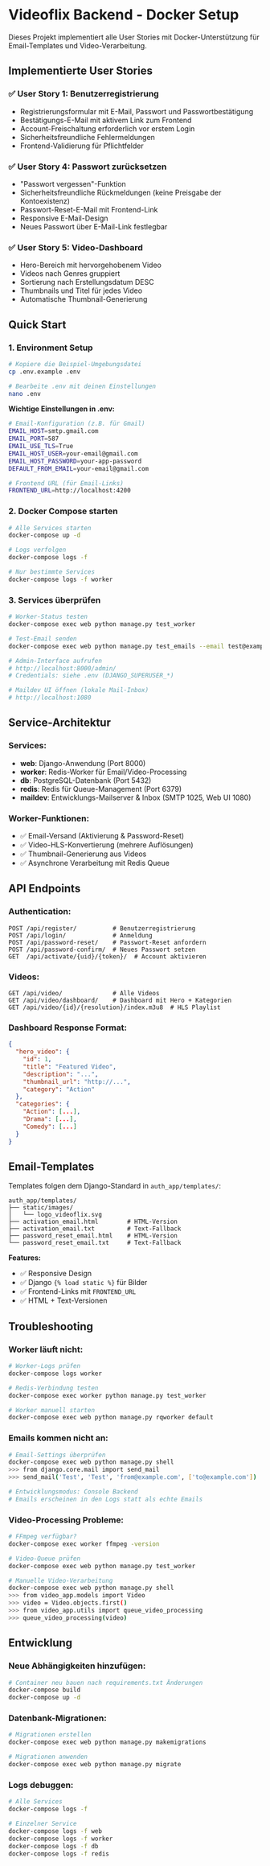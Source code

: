# Videoflix Backend - Docker Setup

Dieses Projekt implementiert alle User Stories mit Docker-Unterstützung für Email-Templates und Video-Verarbeitung.

## Implementierte User Stories

### ✅ User Story 1: Benutzerregistrierung
- Registrierungsformular mit E-Mail, Passwort und Passwortbestätigung
- Bestätigungs-E-Mail mit aktivem Link zum Frontend
- Account-Freischaltung erforderlich vor erstem Login
- Sicherheitsfreundliche Fehlermeldungen
- Frontend-Validierung für Pflichtfelder

### ✅ User Story 4: Passwort zurücksetzen  
- "Passwort vergessen"-Funktion
- Sicherheitsfreundliche Rückmeldungen (keine Preisgabe der Kontoexistenz)
- Passwort-Reset-E-Mail mit Frontend-Link
- Responsive E-Mail-Design
- Neues Passwort über E-Mail-Link festlegbar

### ✅ User Story 5: Video-Dashboard
- Hero-Bereich mit hervorgehobenem Video
- Videos nach Genres gruppiert  
- Sortierung nach Erstellungsdatum DESC
- Thumbnails und Titel für jedes Video
- Automatische Thumbnail-Generierung

## Quick Start

### 1. Environment Setup

```bash
# Kopiere die Beispiel-Umgebungsdatei
cp .env.example .env

# Bearbeite .env mit deinen Einstellungen
nano .env
```

**Wichtige Einstellungen in .env:**

```bash
# Email-Konfiguration (z.B. für Gmail)
EMAIL_HOST=smtp.gmail.com
EMAIL_PORT=587
EMAIL_USE_TLS=True
EMAIL_HOST_USER=your-email@gmail.com
EMAIL_HOST_PASSWORD=your-app-password
DEFAULT_FROM_EMAIL=your-email@gmail.com

# Frontend URL (für Email-Links)
FRONTEND_URL=http://localhost:4200
```

### 2. Docker Compose starten

```bash
# Alle Services starten
docker-compose up -d

# Logs verfolgen
docker-compose logs -f

# Nur bestimmte Services
docker-compose logs -f worker
```

### 3. Services überprüfen

```bash
# Worker-Status testen
docker-compose exec web python manage.py test_worker

# Test-Email senden
docker-compose exec web python manage.py test_emails --email test@example.com --type both

# Admin-Interface aufrufen
# http://localhost:8000/admin/
# Credentials: siehe .env (DJANGO_SUPERUSER_*)

# Maildev UI öffnen (lokale Mail-Inbox)
# http://localhost:1080
```

## Service-Architektur

### Services:
- **web**: Django-Anwendung (Port 8000)
- **worker**: Redis-Worker für Email/Video-Processing  
- **db**: PostgreSQL-Datenbank (Port 5432)
- **redis**: Redis für Queue-Management (Port 6379)
- **maildev**: Entwicklungs-Mailserver & Inbox (SMTP 1025, Web UI 1080)

### Worker-Funktionen:
- ✅ Email-Versand (Aktivierung & Password-Reset)
- ✅ Video-HLS-Konvertierung (mehrere Auflösungen)
- ✅ Thumbnail-Generierung aus Videos
- ✅ Asynchrone Verarbeitung mit Redis Queue

## API Endpoints

### Authentication:
```
POST /api/register/          # Benutzerregistrierung
POST /api/login/             # Anmeldung  
POST /api/password-reset/    # Passwort-Reset anfordern
POST /api/password-confirm/  # Neues Passwort setzen
GET  /api/activate/{uid}/{token}/  # Account aktivieren
```

### Videos:
```
GET /api/video/              # Alle Videos
GET /api/video/dashboard/    # Dashboard mit Hero + Kategorien
GET /api/video/{id}/{resolution}/index.m3u8  # HLS Playlist
```

### Dashboard Response Format:
```json
{
  "hero_video": {
    "id": 1,
    "title": "Featured Video",
    "description": "...",
    "thumbnail_url": "http://...",
    "category": "Action"
  },
  "categories": {
    "Action": [...],
    "Drama": [...],
    "Comedy": [...]
  }
}
```

## Email-Templates

Templates folgen dem Django-Standard in `auth_app/templates/`:

```
auth_app/templates/
├── static/images/
│   └── logo_videoflix.svg
├── activation_email.html        # HTML-Version
├── activation_email.txt         # Text-Fallback  
├── password_reset_email.html    # HTML-Version
└── password_reset_email.txt     # Text-Fallback
```

**Features:**
- ✅ Responsive Design
- ✅ Django `{% load static %}` für Bilder
- ✅ Frontend-Links mit `FRONTEND_URL`
- ✅ HTML + Text-Versionen

## Troubleshooting

### Worker läuft nicht:
```bash
# Worker-Logs prüfen
docker-compose logs worker

# Redis-Verbindung testen
docker-compose exec worker python manage.py test_worker

# Worker manuell starten
docker-compose exec web python manage.py rqworker default
```

### Emails kommen nicht an:
```bash
# Email-Settings überprüfen
docker-compose exec web python manage.py shell
>>> from django.core.mail import send_mail
>>> send_mail('Test', 'Test', 'from@example.com', ['to@example.com'])

# Entwicklungsmodus: Console Backend
# Emails erscheinen in den Logs statt als echte Emails
```

### Video-Processing Probleme:
```bash
# FFmpeg verfügbar?
docker-compose exec worker ffmpeg -version

# Video-Queue prüfen
docker-compose exec web python manage.py test_worker

# Manuelle Video-Verarbeitung
docker-compose exec web python manage.py shell
>>> from video_app.models import Video
>>> video = Video.objects.first()
>>> from video_app.utils import queue_video_processing
>>> queue_video_processing(video)
```

## Entwicklung

### Neue Abhängigkeiten hinzufügen:
```bash
# Container neu bauen nach requirements.txt Änderungen
docker-compose build
docker-compose up -d
```

### Datenbank-Migrationen:
```bash
# Migrationen erstellen
docker-compose exec web python manage.py makemigrations

# Migrationen anwenden  
docker-compose exec web python manage.py migrate
```

### Logs debuggen:
```bash
# Alle Services
docker-compose logs -f

# Einzelner Service  
docker-compose logs -f web
docker-compose logs -f worker
docker-compose logs -f db
docker-compose logs -f redis
```